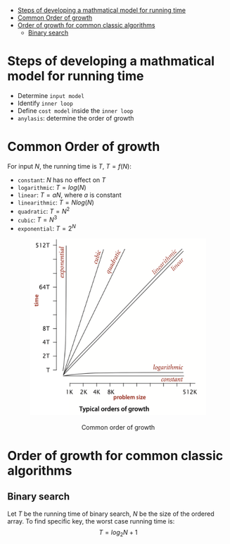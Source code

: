 - [Steps of developing a mathmatical model for running time](#steps-of-developing-a-mathmatical-model-for-running-time)
- [Common Order of growth](#common-order-of-growth)
- [Order of growth for common classic algorithms](#order-of-growth-for-common-classic-algorithms)
  - [Binary search](#binary-search)




# Steps of developing a mathmatical model for running time

- Determine `input model`
- Identify `inner loop`
- Define `cost model` inside the `inner loop`
- `anylasis`: determine the order of growth

# Common Order of growth

For input $N$, the running time is $T$, $T=f(N)$:

- `constant`: $N$ has no effect on $T$
- `logarithmic`: $T=log(N)$
- `linear`: $T=aN$, where $a$ is constant
- `linearithmic`: $T=Nlog(N)$
- `quadratic`: $T=N^2$
- `cubic`: $T=N^3$
- `exponential`: $T=2^N$

<div align=center><img width = '400' height ='400' src ="data/order_of_growth.png"/></div><br>
<div align=center>Common order of growth</div>

# Order of growth for common classic algorithms

## Binary search

Let $T$ be the running time of binary search, $N$ be the size of the ordered array. To find specific key, the worst case running time is:
$$T=log_2N+1$$